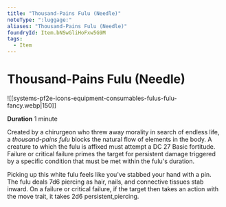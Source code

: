 ```yaml
---
title: "Thousand-Pains Fulu (Needle)"
noteType: ":luggage:"
aliases: "Thousand-Pains Fulu (Needle)"
foundryId: Item.bNSwGliHoFxw5G9M
tags:
  - Item
---
```


# Thousand-Pains Fulu (Needle)
![[systems-pf2e-icons-equipment-consumables-fulus-fulu-fancy.webp|150]]

**Duration** 1 minute

Created by a chirurgeon who threw away morality in search of endless life, a _thousand-pains fulu_ blocks the natural flow of elements in the body. A creature to which the fulu is affixed must attempt a DC 27 Basic fortitude. Failure or critical failure primes the target for persistent damage triggered by a specific condition that must be met within the fulu's duration.

Picking up this white fulu feels like you've stabbed your hand with a pin. The fulu deals 7d6 piercing as hair, nails, and connective tissues stab inward. On a failure or critical failure, if the target then takes an action with the move trait, it takes 2d6 persistent,piercing.
